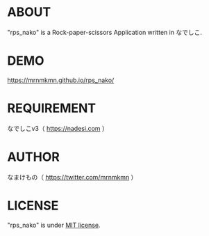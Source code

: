 # ABOUT
"rps_nako" is a Rock-paper-scissors Application written in なでしこ.

# DEMO
https://mrnmkmn.github.io/rps_nako/

# REQUIREMENT
なでしこv3（ https://nadesi.com ）

# AUTHOR
なまけもの（ https://twitter.com/mrnmkmn ）

# LICENSE
"rps_nako" is under [MIT license](https://en.wikipedia.org/wiki/MIT_License).